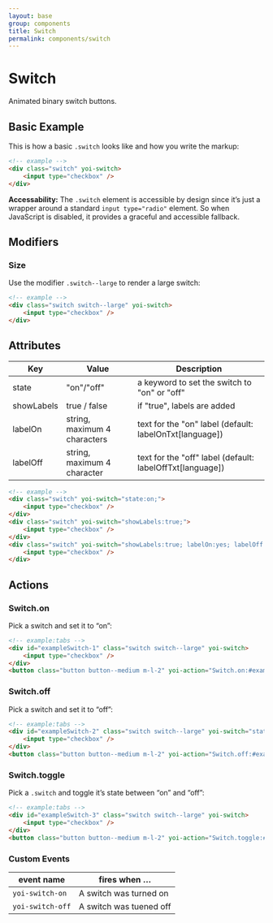 ```yaml
---
layout: base
group: components
title: Switch
permalink: components/switch
---
```


# Switch

<p class="intro">Animated binary switch buttons.</p>

## Basic Example

This is how a basic `.switch` looks like and how you write the markup:

```html
<!-- example -->
<div class="switch" yoi-switch>
    <input type="checkbox" />
</div>
```

<p class="hint"><b>Accessability:</b> The <code>.switch</code> element is accessible by design since it’s just a wrapper around a standard <code>input type="radio"</code> element. So when JavaScript is disabled, it provides a graceful and accessible fallback.</p>

## Modifiers

### Size

Use the modifier `.switch--large` to render a large switch:

```html
<!-- example -->
<div class="switch switch--large" yoi-switch>
    <input type="checkbox" />
</div>
```

## Attributes

| Key | Value | Description |
| - | - | - |
| state      | "on"/"off" | a keyword to set the switch to "on" or "off" |
| showLabels | true / false | if "true", labels are added |
| labelOn    | string, maximum 4 characters | text for the "on" label (default: labelOnTxt[language]) |
| labelOff   | string, maximum 4 character | text for the "off" label (default: labelOffTxt[language]) |

```html
<!-- example -->
<div class="switch" yoi-switch="state:on;">
    <input type="checkbox" />
</div>
<div class="switch" yoi-switch="showLabels:true;">
    <input type="checkbox" />
</div>
<div class="switch" yoi-switch="showLabels:true; labelOn:yes; labelOff:no;">
    <input type="checkbox" />
</div>
```

## Actions

### Switch.on

Pick a switch and set it to “on”:

```html
<!-- example:tabs -->
<div id="exampleSwitch-1" class="switch switch--large" yoi-switch>
    <input type="checkbox" />
</div>
<button class="button button--medium m-l-2" yoi-action="Switch.on:#exampleSwitch-1;">Switch On</button>
```

### Switch.off

Pick a switch and set it to “off”:

```html
<!-- example:tabs -->
<div id="exampleSwitch-2" class="switch switch--large" yoi-switch="state:on;">
    <input type="checkbox" />
</div>
<button class="button button--medium m-l-2" yoi-action="Switch.off:#exampleSwitch-2;">Switch Off</button>
```

### Switch.toggle

Pick a `.switch` and toggle it’s state between “on” and “off”:

```html
<!-- example:tabs -->
<div id="exampleSwitch-3" class="switch switch--large" yoi-switch>
    <input type="checkbox" />
</div>
<button class="button button--medium m-l-2" yoi-action="Switch.toggle:#exampleSwitch-3;">Switch Toggle</button>
```

### Custom Events

| event name       | fires when …            |
| ---------------- | ----------------------- |
| `yoi-switch-on`  | A switch was turned on  |
| `yoi-switch-off` | A switch was tuened off |

